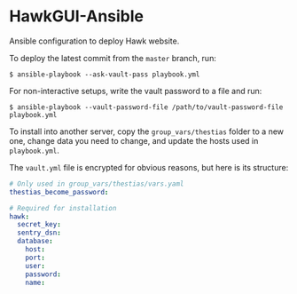 # HawkGUI-Ansible

Ansible configuration to deploy Hawk website.

To deploy the latest commit from the `master` branch, run:

```shell
$ ansible-playbook --ask-vault-pass playbook.yml
```

For non-interactive setups, write the vault password to a file and run:

```shell
$ ansible-playbook --vault-password-file /path/to/vault-password-file playbook.yml
```

To install into another server, copy the `group_vars/thestias` folder to a new one,
change data you need to change, and update the hosts used in `playbook.yml`.

The `vault.yml` file is encrypted for obvious reasons, but here is its structure:

```yaml
# Only used in group_vars/thestias/vars.yaml
thestias_become_password:

# Required for installation
hawk:
  secret_key: 
  sentry_dsn: 
  database:
    host:
    port:
    user: 
    password: 
    name: 
```
